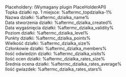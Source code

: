 Placeholdery: (Wymagany plugin PlaceHolderAPI)
<br />Topka działki np. 1 miejsce: %aftermc_topdzialka-1%
<br />Nazwa działki: %aftermc_dzialka_name%
<br />Data stworzenia działki: %aftermc_dzialka_created%
<br />Data wygaśnięcia działki: %aftermc_dzialka_validity%
<br />Poziom działki: %aftermc_dzialka_level%
<br />Punkty działki: %aftermc_dzialka_points%
<br />Wielkość działki: %aftermc_dzialka_size%
<br />Członkowie działki: %aftermc_dzialka_members%
<br />Ilość odwiedzin działki: %aftermc_dzialka_visits%
<br />Ilość ocen działki: %aftermc_dzialka_rates_size%
<br />Średnia ocena działki: %aftermc_dzialka_rates_average%
<br />Ilość gwiazdek: %aftermc_dzialka_rates_stars%
